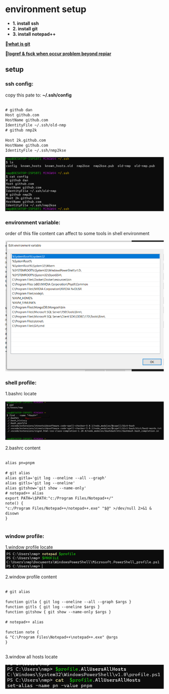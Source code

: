 # environment setup

- **1. install ssh**
- **2. install git**
- **3. install notepad++**

**🎉[what is git](./basic.git.md)**

**🎉[logref & fsck when occur problem beyond repiar](./reflog.fsck.md)**

## setup

### ssh config:

<p class="mt-10">copy this pate to: <b>~/.ssh/config</b></p>
<pre><code> 
# github dan
Host github.com
HostName github.com
IdentityFile ~/.ssh/old-nmp
# github nmp2k</br>
Host 2k.github.com
HostName github.com
IdentityFile ~/.ssh/nmp2kse
</code></pre>
<img class="img mt-20" src="./imgs/ssh-config.png" alt="ssh-config">

### environment variable:

order of this file content can affect to some tools in shell environment

  <img class="img mt-20" src="./imgs/system-environment-order.png" alt="ssh-config">

### shell profile:

1.bashrc locate </br></br>
<img src="./imgs/bashrc-locate.png" alt="ssh-config">

2.bashrc content

<pre>
<code>
alias pn=pnpm
</br># git alias
alias gitla='git log --oneline --all --graph'
alias gitls='git log --oneline'
alias gitshow='git show --name-only'
# notepad++ alias
export PATH=\$PATH:"c:/Program Files/Notepad++/"
note() {
"c:/Program Files/Notepad++/notepad++.exe" "$@" >/dev/null 2>&1 &
disown
}
</code>
</pre>

### window profile:

1.window profile locate
<img class="img mt-20" src="./imgs/window-profile-folder.png" alt="ssh-config">

2.window profile content

<pre>
<code>
# git alias

function gitla { git log --oneline --all --graph $args }
function gitls { git log --oneline $args }
function gitshow { git show --name-only $args }

# notepad++ alias

function note {
& "C:\Program Files\Notepad++\notepad++.exe" @args
}
</code>
</pre>

3.window all hosts locate
</br></br>
<img class="img mt-20" src="./imgs/allhost-profile-locate.png" alt="ssh-config">

